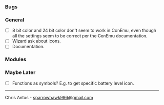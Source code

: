 ### Bugs

### General
- [ ] 8 bit color and 24 bit color don't seem to work in ConEmu, even though all the settings seem to be correct per the ConEmu documentation.
- [ ] Wizard ask about icons.
- [ ] Documentation.

### Modules

### Maybe Later
- [ ] Functions as symbols?  E.g. to get specific battery level icon.

---
Chris Antos - sparrowhawk996@gmail.com
